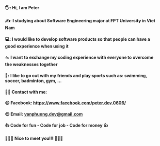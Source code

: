 #### 🖐️: Hi, I am Peter
#### ✍️: I studying about Software Engineering major at FPT University in Viet Nam
#### 💻: I would like to develop software products so that people can have a good experience when using it
#### ⭐: I want to exchange my coding experience with everyone to overcome the weaknesses together
#### ️️🏸: I like to go out with my friends and play sports such as: swimming, soccer, badminton, gym, ...
#### 🤜🤛 Contact with me: 
#### 😍 Facebook: https://www.facebook.com/peter.dev.0606/
#### 😍 Email: vanphuong.dev@gmail.com
#### 👍 Code for fun - Code for job - Code for money 👍
#### 🤝🤝🤝 Nice to meet you!!! 🤝🤝🤝
